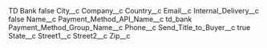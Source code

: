 <?xml version="1.0" encoding="UTF-8"?>
<CustomMetadata xmlns="http://soap.sforce.com/2006/04/metadata" xmlns:xsi="http://www.w3.org/2001/XMLSchema-instance" xmlns:xsd="http://www.w3.org/2001/XMLSchema">
    <label>TD Bank</label>
    <protected>false</protected>
    <values>
        <field>City__c</field>
        <value xsi:nil="true"/>
    </values>
    <values>
        <field>Company__c</field>
        <value xsi:nil="true"/>
    </values>
    <values>
        <field>Country__c</field>
        <value xsi:nil="true"/>
    </values>
    <values>
        <field>Email__c</field>
        <value xsi:nil="true"/>
    </values>
    <values>
        <field>Internal_Delivery__c</field>
        <value xsi:type="xsd:boolean">false</value>
    </values>
    <values>
        <field>Name__c</field>
        <value xsi:nil="true"/>
    </values>
    <values>
        <field>Payment_Method_API_Name__c</field>
        <value xsi:type="xsd:string">td_bank</value>
    </values>
    <values>
        <field>Payment_Method_Group_Name__c</field>
        <value xsi:nil="true"/>
    </values>
    <values>
        <field>Phone__c</field>
        <value xsi:nil="true"/>
    </values>
    <values>
        <field>Send_Title_to_Buyer__c</field>
        <value xsi:type="xsd:boolean">true</value>
    </values>
    <values>
        <field>State__c</field>
        <value xsi:nil="true"/>
    </values>
    <values>
        <field>Street1__c</field>
        <value xsi:nil="true"/>
    </values>
    <values>
        <field>Street2__c</field>
        <value xsi:nil="true"/>
    </values>
    <values>
        <field>Zip__c</field>
        <value xsi:nil="true"/>
    </values>
</CustomMetadata>
